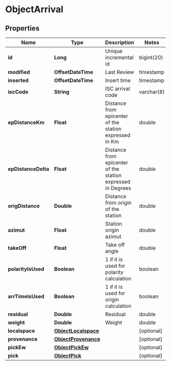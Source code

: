 

# ObjectArrival


## Properties

| Name | Type | Description | Notes |
|------------ | ------------- | ------------- | -------------|
|**id** | **Long** | Unique incremental id | bigint(20) |  [optional] [readonly] |
|**modified** | **OffsetDateTime** | Last Review | timestamp |  [optional] [readonly] |
|**inserted** | **OffsetDateTime** | Insert time | timestamp |  [optional] [readonly] |
|**iscCode** | **String** | ISC arrival code | varchar(8) |  |
|**epDistanceKm** | **Float** | Distance from epicenter of the station expressed in Km | double |  [optional] |
|**epDistanceDelta** | **Float** | Distance from epicenter of the station expressed in Degrees | double |  [optional] |
|**origDistance** | **Double** | Distance from origin of the station | double |  [optional] |
|**azimut** | **Float** | Station origin azimut | double |  [optional] |
|**takeOff** | **Float** | Take off angle | double |  [optional] |
|**polarityIsUsed** | **Boolean** | 1 if it is used for polarity calculation | boolean |  [optional] |
|**arrTimeIsUsed** | **Boolean** | 1 if it is used for origin calculation | boolean |  [optional] |
|**residual** | **Double** | Residual | double |  [optional] |
|**weight** | **Double** | Weight | double |  [optional] |
|**localspace** | [**ObjectLocalspace**](ObjectLocalspace.md) |  |  [optional] |
|**provenance** | [**ObjectProvenance**](ObjectProvenance.md) |  |  [optional] |
|**pickEw** | [**ObjectPickEw**](ObjectPickEw.md) |  |  [optional] |
|**pick** | [**ObjectPick**](ObjectPick.md) |  |  [optional] |



